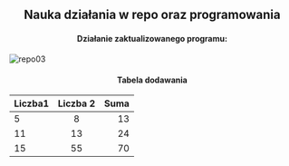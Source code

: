 ## <p align="center"> Nauka działania w repo oraz programowania
#### <p align="center">Działanie zaktualizowanego programu:
![repo03](https://user-images.githubusercontent.com/44462078/48154614-5c524700-e2c9-11e8-889a-7c2a708ffe39.jpg)
#### <p align="center">Tabela dodawania
| Liczba1       | Liczba 2      | Suma  |
| ------------- |:-------------:| -----:|
| 5             | 8             | 13    |
| 11            | 13            |   24  |
| 15            | 55            |    70 |
